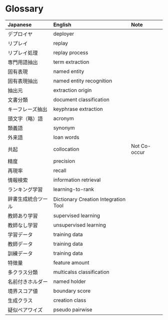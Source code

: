 # Glossary

|          Japanese          |          English          |          Note          |
|:---------------------------|:--------------------------|:-----------------------|
|デプロイヤ                  |deployer                   |                        |
|リプレイ 	             |replay                     |                        |
|リプレイ処理                |replay process             |                        |
|専門用語抽出	             |term extraction            |                        |
|固有表現	             |named entity               |                        |
|固有表現抽出	             |named entity recognition   |                        |
|抽出元                      |extraction origin          |                        |
|文書分類	             |document classification    |                        |
|キーフレーズ抽出            |keyphrase extraction       |                        |
|頭文字（略）語              |acronym                    |                        |
|類義語                      |synonym                    |                        |
|外来語                      |loan words                 |                        |
|共起                        |collocation                | Not Co-occur           |
|精度                        |precision                  |                        |
|再現率                      |recall                     |                        |
|情報検索                    |information retrieval      |                        | 
|ランキング学習              |learning-to-rank           |                        | 
|辞書生成統合ツール          |Dictionary Creation Integration Tool|               |
|教師あり学習                |supervised learning        |                        |
|教師なし学習                |unsupervised learning      |                        |
|学習データ                  |training data              |                        |
|教師データ                  |training data              |                        |
|訓練データ                  |training data              |                        |
|特徴量                      |feature amount             |                        |
|多クラス分類                |multicalss classification  |                        |
|名前付きホルダー            |named holder               |                        |
|境界スコア値                |boundary score             |                        |
|生成クラス                  |creation class             |                        |
|疑似ペアワイズ              |pseudo pairwise            |                        |
